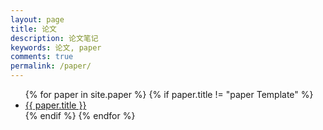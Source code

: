 ```yaml
---
layout: page
title: 论文
description: 论文笔记
keywords: 论文, paper
comments: true
permalink: /paper/
---
```


<ul class="listing">
{% for paper in site.paper %}
{% if paper.title != "paper Template" %}
<li class="listing-item"><a href="{{ site.url }}{{ paper.url }}">{{ paper.title }}</a></li>
{% endif %}
{% endfor %}
</ul>
